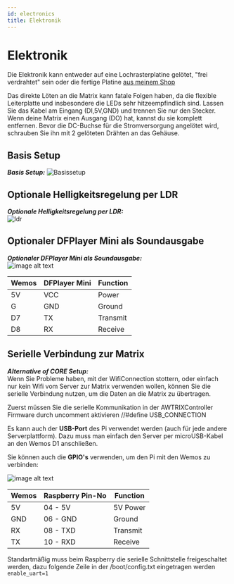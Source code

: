 ```yaml
---
id: electronics
title: Elektronik
---
```


# **Elektronik**

Die Elektronik kann entweder auf eine Lochrasterplatine gelötet, "frei verdrahtet" sein oder die fertige Platine [aus meinem Shop](https://blueforcer.de/shop/)

Das direkte Löten an die Matrix kann fatale Folgen haben, da die flexible Leiterplatte und insbesondere die LEDs sehr hitzeempfindlich sind. Lassen Sie das Kabel am Eingang (DI,5V,GND) und trennen Sie nur den Stecker. Wenn deine Matrix einen Ausgang (DO) hat, kannst du sie komplett entfernen. Bevor die DC-Buchse für die Stromversorgung angelötet wird, schrauben Sie ihn mit 2 gelöteten Drähten an das Gehäuse.

## Basis Setup

**_Basis Setup:_**
![Basissetup](assets/AWTRIX_Core_Steckplatine.jpg)

## Optionale Helligkeitsregelung per LDR

**_Optionale Helligkeitsregelung per LDR:_**  
![ldr](assets/AWTRIX_LDR_Steckplatine.jpg)

## Optionaler DFPlayer Mini als Soundausgabe

**_Optionaler DFPlayer Mini als Soundausgabe:_**  
![image alt text](assets/AWTRIX_DFMini_Steckplatine.jpg)

| Wemos | DFPlayer Mini | Function |
| ----- | ------------- | -------- |
| 5V    | VCC           | Power    |
| G     | GND           | Ground   |
| D7    | TX            | Transmit |
| D8    | RX            | Receive  |

## Serielle Verbindung zur Matrix

**_Alternative of CORE Setup:_**  
Wenn Sie Probleme haben, mit der WifiConnection stottern, oder einfach nur kein Wifi vom Server zur Matrix verwenden wollen, können Sie die serielle Verbindung nutzen, um die Daten an die Matrix zu übertragen.

Zuerst müssen Sie die serielle Kommunikation in der AWTRIXController Firmware durch uncomment aktivieren //#define USB_CONNECTION

Es kann auch der **USB-Port** des Pi verwendet werden (auch für jede andere Serverplattform). Dazu muss man einfach den Server per microUSB-Kabel an den Wemos D1 anschließen.

Sie können auch die **GPIO's** verwenden, um den Pi mit den Wemos zu verbinden:

![image alt text](assets/AWTRIX_raspi_V2_Steckplatine.jpg)

| Wemos | Raspberry Pin-No | Function |
| ----- | ---------------- | -------- |
| 5V    | 04 - 5V          | 5V Power |
| GND   | 06 - GND         | Ground   |
| RX    | 08 - TXD         | Transmit |
| TX    | 10 - RXD         | Receive  |

Standartmäßig muss beim Raspberry die serielle Schnittstelle freigeschaltet werden, dazu folgende Zeile in der /boot/config.txt eingetragen werden  
`enable_uart=1`
